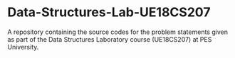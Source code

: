 # Data-Structures-Lab-UE18CS207
A repository containing the source codes for the problem statements given as part of the Data Structures Laboratory course (UE18CS207) at PES University.
